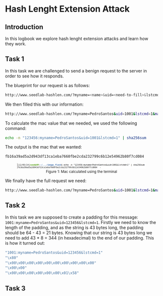 # Hash Lenght Extension Attack

## Introduction

In this logbook we explore hash lenght extension attacks and learn how they work.

## Task 1

In this task we are challenged to send a benign request to the server in order to see how it responds.

The blueprint for our request is as follows:

```bash
http://www.seedlab-hashlen.com/?myname=<name>&uid=<need-to-fill>&lstcmd=1&mac=<need-to-calculate>
```

We then filled this with our information:

```bash
http://www.seedlab-hashlen.com/?myname=PedroSantos&uid=1001&lstcmd=1&mac=<need-to-calculate>
```

To calculate the mac value that we needed, we used the following command:

```bash
echo -n "123456:myname=PedroSantos&uid=1001&lstcmd=1" | sha256sum
```

The output is the mac that we wanted: 

```bash
fb16a39ad5a2d943df13ca1eba7660fbe2cda232799c6b12e54962b80f7cd084
```

<div align="center">
    <figure>
        <img src="images/logbook10/mac_calculated.png">
        <figcaption style="font-size: smaller">Figure 1: Mac calculated using the terminal</figcaption>
    </figure>
</div>

We finally have the full request we need:

```bash
http://www.seedlab-hashlen.com/?myname=PedroSantos&uid=1001&lstcmd=1&mac=fb16a39ad5a2d943df13ca1eba7660fbe2cda232799c6b12e54962b80f7cd084
```

## Task 2

In this task we are supposed to create a padding for this message: `1001:myname=PedroSantos&uid=123456&lstcmd=1`. Firstly we need to know the length of the padding, and as the string is 43 bytes long, the padding should be 64 - 43 = 21 bytes. Knowing that our string is 43 bytes long we need to add 43 * 8 = 344 (in hexadecimal) to the end of our padding. This is how it turned out:

```bash
"1001:myname=PedroSantos&uid=123456&lstcmd=1"
"\x80"
"\x00\x00\x00\x00\x00\x00\x00\x00\x00\x00"
"\x00\x00"
"\x00\x00\x00\x00\x00\x00\x01\x58"
```

## Task 3
